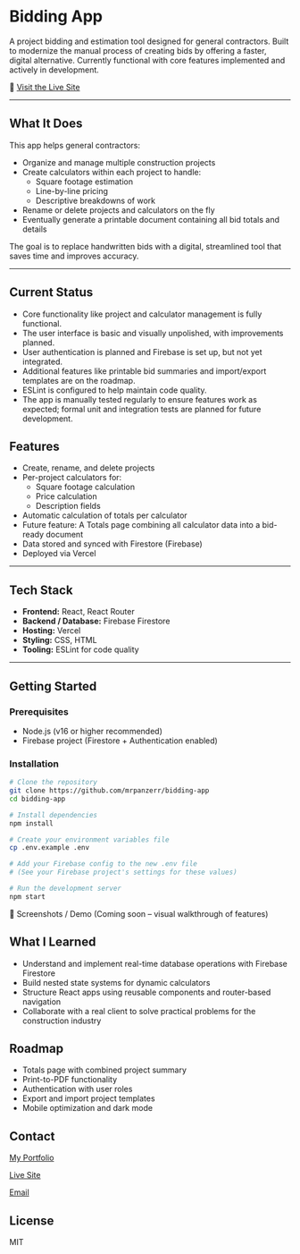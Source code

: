 # Bidding App

A project bidding and estimation tool designed for general contractors. Built to modernize the manual process of creating bids by offering a faster, digital alternative. Currently functional with core features implemented and actively in development.

🔗 [Visit the Live Site](https://bidding-cwj5ldmyw-mrpanzerrs-projects.vercel.app/)

---

## What It Does

This app helps general contractors:

- Organize and manage multiple construction projects
- Create calculators within each project to handle:
  - Square footage estimation
  - Line-by-line pricing
  - Descriptive breakdowns of work
- Rename or delete projects and calculators on the fly
- Eventually generate a printable document containing all bid totals and details

The goal is to replace handwritten bids with a digital, streamlined tool that saves time and improves accuracy.

---

## Current Status
- Core functionality like project and calculator management is fully functional.
- The user interface is basic and visually unpolished, with improvements planned.
- User authentication is planned and Firebase is set up, but not yet integrated.
- Additional features like printable bid summaries and import/export templates are on the roadmap.
- ESLint is configured to help maintain code quality.
- The app is manually tested regularly to ensure features work as expected; formal unit and integration tests are planned for future development.

## Features

- Create, rename, and delete projects
- Per-project calculators for:
  - Square footage calculation
  - Price calculation
  - Description fields
- Automatic calculation of totals per calculator
- Future feature: A Totals page combining all calculator data into a bid-ready document
- Data stored and synced with Firestore (Firebase)
- Deployed via Vercel

---

## Tech Stack

- **Frontend:** React, React Router
- **Backend / Database:** Firebase Firestore
- **Hosting:** Vercel
- **Styling:** CSS, HTML
- **Tooling:** ESLint for code quality

---

## Getting Started

### Prerequisites
- Node.js (v16 or higher recommended)
- Firebase project (Firestore + Authentication enabled)

### Installation

```bash
# Clone the repository
git clone https://github.com/mrpanzerr/bidding-app
cd bidding-app

# Install dependencies
npm install

# Create your environment variables file
cp .env.example .env

# Add your Firebase config to the new .env file
# (See your Firebase project's settings for these values)

# Run the development server
npm start
```

📸 Screenshots / Demo
(Coming soon – visual walkthrough of features)

## What I Learned
- Understand and implement real-time database operations with Firebase Firestore
- Build nested state systems for dynamic calculators
- Structure React apps using reusable components and router-based navigation
- Collaborate with a real client to solve practical problems for the construction industry

## Roadmap
- Totals page with combined project summary
- Print-to-PDF functionality
- Authentication with user roles
- Export and import project templates
- Mobile optimization and dark mode

## Contact 
[My Portfolio](https://mrpanzerr.github.io/gaetano.github.io/)

[Live Site](https://bidding-cwj5ldmyw-mrpanzerrs-projects.vercel.app/)

[Email](gaetanopanzer01@gmail.com)

## License
MIT
